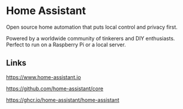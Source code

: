 # Home Assistant

Open source home automation that puts local control and privacy first.

Powered by a worldwide community of tinkerers and DIY enthusiasts. Perfect to run on a Raspberry Pi or a local server.

## Links

<https://www.home-assistant.io>

<https://github.com/home-assistant/core>

<https://ghcr.io/home-assistant/home-assistant>
